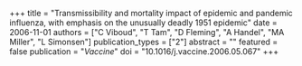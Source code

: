 +++
title = "Transmissibility and mortality impact of epidemic and pandemic influenza, with emphasis on the unusually deadly 1951 epidemic"
date = 2006-11-01
authors = ["C Viboud", "T Tam", "D Fleming", "A Handel", "MA Miller", "L Simonsen"]
publication_types = ["2"]
abstract = ""
featured = false
publication = "*Vaccine*"
doi = "10.1016/j.vaccine.2006.05.067"
+++

